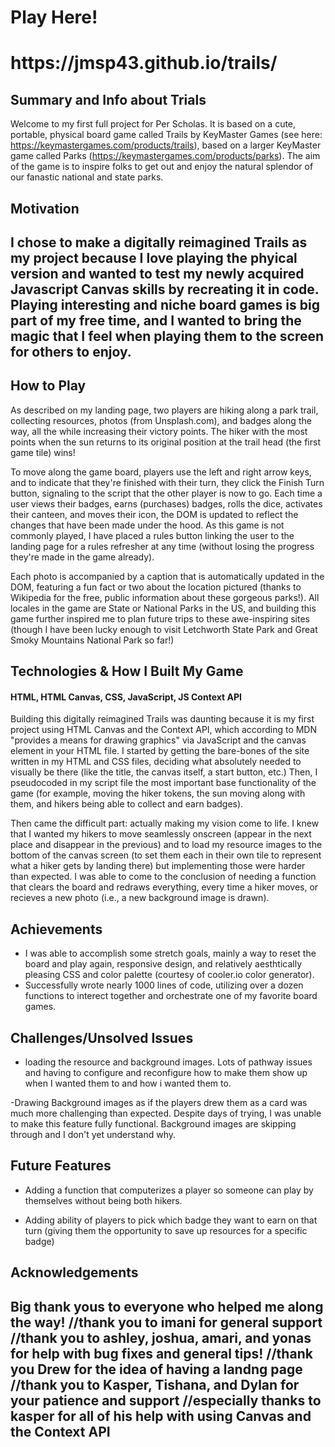 
<h1>Play Here!<h1>
https://jmsp43.github.io/trails/


<h2>Summary and Info about Trials</h2>


Welcome to my first full project for Per Scholas. It is based on a cute, portable, physical board game called Trails by KeyMaster Games (see here: https://keymastergames.com/products/trails), based on a larger KeyMaster game called Parks (https://keymastergames.com/products/parks). The aim of the game is to inspire folks to get out and enjoy the natural splendor of our fanastic national and state parks.

<h2>Motivation<h2>


I chose to make a digitally reimagined Trails as my project because I love playing the phyical version and wanted to test my newly acquired Javascript Canvas skills by recreating it in code. Playing interesting and niche board games is big part of my free time, and I wanted to bring the magic that I feel when playing them to the screen for others to enjoy. 


<h2>How to Play</h2>

As described on my landing page, two players are hiking along a park trail, collecting resources, photos (from Unsplash.com), and badges along the way, all the while increasing their victory points. The hiker with the most points when the sun returns to its original position at the trail head (the first game tile) wins!

To move along the game board, players use the left and right arrow keys, and to indicate that they're finished with their turn, they click the Finish Turn button, signaling to the script that the other player is now to go. Each time a user views their badges, earns (purchases) badges, rolls the dice, activates their canteen, and moves their icon, the DOM is updated to reflect the changes that have been made under the hood. As this game is not commonly played, I have placed a rules button linking the user to the landing page for a rules refresher at any time (without losing the progress they're made in the game already).

Each photo is accompanied by a caption that is automatically updated in the DOM, featuring a fun fact or two about the location pictured (thanks to Wikipedia for the free, public information about these gorgeous parks!). All locales in the game are State or National Parks in the US, and building this game further inspired me to plan future trips to these awe-inspiring sites (though I have been lucky enough to visit Letchworth State Park and Great Smoky Mountains National Park so far!)


<h2>Technologies & How I Built My Game</h2>

<h4>HTML, HTML Canvas, CSS, JavaScript, JS Context API</h4>

Building this digitally reimagined Trails was daunting because it is my first project using HTML Canvas and the Context API, which according to MDN "provides a means for drawing graphics" via JavaScript and the canvas element in your HTML file. I started by getting the bare-bones of the site written in my HTML and CSS files, deciding what absolutely needed to visually be there (like the title, the canvas itself, a start button, etc.) Then, I pseudocoded in my script file the most important base functionality of the game (for example, moving the hiker tokens, the sun moving along with them, and hikers being able to collect and earn badges).

Then came the difficult part: actually making my vision come to life. I knew that I wanted my hikers to move seamlessly onscreen (appear in the next place and disappear in the previous) and to load my resource images to the bottom of the canvas screen (to set them each in their own tile to represent what a hiker gets by landing there) but implementing those were harder than expected. I was able to come to the conclusion of needing a function that clears the board and redraws everything, every time a hiker moves, or recieves a new photo (i.e., a new background image is drawn). 


<h2>Achievements</h2>

- I was able to accomplish some stretch goals, mainly a way to reset the board and play again, 
responsive design, and relatively aesthtically pleasing CSS and color palette (courtesy of cooler.io color generator).
 - Successfully wrote nearly 1000 lines of code, utilizing over a dozen functions to interect together and orchestrate one of my favorite board games. 



<h2>Challenges/Unsolved Issues</h2>

- loading the resource and background images. Lots of pathway issues and having to configure and reconfigure how to make them show up when I wanted them to and how i wanted them to.

-Drawing Background images as if the players drew them as a card was much more challenging than expected. Despite days of trying, I was unable to make this feature fully functional. Background images are skipping through and I don't yet understand why. 


<h2>Future Features</h2>

- Adding a function that computerizes a player so someone can play by themselves without being both hikers.

- Adding ability of players to pick which badge they want to earn on that turn (giving them the opportunity to save up resources for a specific badge)


<h2>Acknowledgements<h2>

Big thank yous to everyone who helped me along the way!
//thank you to imani for general support
//thank you to ashley, joshua, amari, and yonas for help with bug fixes and general tips!
//thank you Drew for the idea of having a landng page
//thank you to Kasper, Tishana, and Dylan for your patience and support
//especially thanks to kasper for all of his help with using Canvas and the Context API